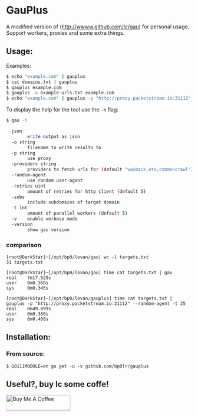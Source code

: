 
# GauPlus

A modified version of (http://wwww.github.com/lc/gau) for personal usage.
Support workers, proxies and some extra things.

## Usage:
Examples:

```bash
$ echo "example.com" | gauplus
$ cat domains.txt | gauplus
$ gauplus example.com
$ gauplus -o example-urls.txt example.com
$ echo "example.com" | gauplus -p "http://proxy.packetstream.io:31112" --random-agent -o result.txt -t 25
```

To display the help for the tool use the `-h` flag:

```bash
$ gau -h

 -json
        write output as json
  -o string
        filename to write results to
  -p string
        use proxy
  -providers string
        providers to fetch urls for (default "wayback,otx,commoncrawl")
  -random-agent
        use random user-agent
  -retries uint
        amount of retries for http client (default 5)
  -subs
        include subdomains of target domain
  -t int
        amount of parallel workers (default 5)
  -v    enable verbose mode
  -version
        show gau version

```

### comparison
```
[root@DarkStar]─[/opt/bp0/lovan/gau] wc -l targets.txt
31 targets.txt

[root@DarkStar]─[/opt/bp0/lovan/gau] time cat targets.txt | gau
real    7m17.529s
user    0m0.360s
sys     0m0.345s

[root@DarkStar]─[/opt/bp0/lovan/gauplus] time cat targets.txt | gauplus -p "http://proxy.packetstream.io:31112" --random-agent -t 25
real    0m49.899s
user    0m0.380s
sys     0m0.408s
```

## Installation:
### From source:
```
$ GO111MODULE=on go get -u -v github.com/bp0lr/gauplus
```

## Useful?, buy lc some coffe!

<a href="http://buymeacoff.ee/cdl" target="_blank"><img src="https://www.buymeacoffee.com/assets/img/custom_images/orange_img.png" alt="Buy Me A Coffee" style="height: 41px !important;width: 174px !important;box-shadow: 0px 3px 2px 0px rgba(190, 190, 190, 0.5) !important;-webkit-box-shadow: 0px 3px 2px 0px rgba(190, 190, 190, 0.5) !important;" ></a>
